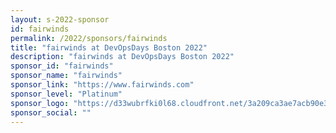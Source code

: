```yaml
---
layout: s-2022-sponsor
id: fairwinds
permalink: /2022/sponsors/fairwinds
title: "fairwinds at DevOpsDays Boston 2022"
description: "fairwinds at DevOpsDays Boston 2022"
sponsor_id: "fairwinds"
sponsor_name: "fairwinds"
sponsor_link: "https://www.fairwinds.com"
sponsor_level: "Platinum"
sponsor_logo: "https://d33wubrfki0l68.cloudfront.net/3a209ca3ae7acb90e3c90e90bd78790a963f0220/82634/img/sponsors/fairwinds.png"
sponsor_social: ""
---
```

  
